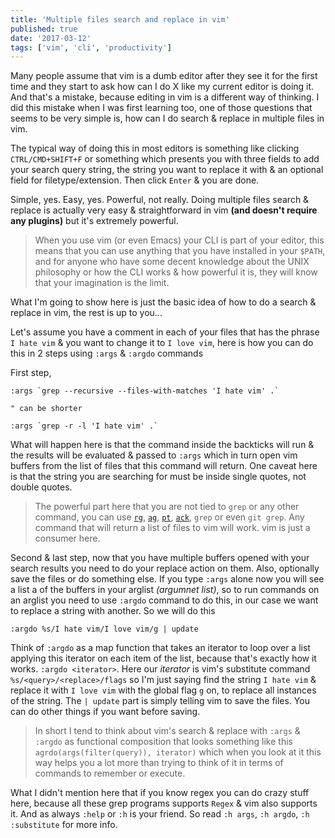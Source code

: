 ```yaml
---
title: 'Multiple files search and replace in vim'
published: true
date: '2017-03-12'
tags: ['vim', 'cli', 'productivity']
---
```


Many people assume that vim is a dumb editor after they see it for the first
time and they start to ask how can I do X like my current editor is doing it.
And that's a mistake, because editing in vim is a different way of thinking. I
did this mistake when I was first learning too, one of those questions that
seems to be very simple is, how can I do search & replace in multiple files in
vim.

The typical way of doing this in most editors is something like clicking
`CTRL/CMD+SHIFT+F` or something which presents you with three fields to add your
search query string, the string you want to replace it with & an optional field
for filetype/extension. Then click `Enter` & you are done.

Simple, yes. Easy, yes. Powerful, not really. Doing multiple files search &
replace is actually very easy & straightforward in vim **(and doesn't require
any plugins)** but it's extremely powerful.

> When you use vim (or even Emacs) your CLI is part of your editor, this means
> that you can use anything that you have installed in your `$PATH`, and for
> anyone who have some decent knowledge about the UNIX philosophy or how the CLI
> works & how powerful it is, they will know that your imagination is the limit.

What I'm going to show here is just the basic idea of how to do a search &
replace in vim, the rest is up to you...

Let's assume you have a comment in each of your files that has the phrase
`I hate vim` & you want to change it to `I love vim`, here is how you can do
this in 2 steps using `:args` & `:argdo` commands

First step,

```vim
:args `grep --recursive --files-with-matches 'I hate vim' .`

" can be shorter

:args `grep -r -l 'I hate vim' .`
```

What will happen here is that the command inside the backticks will run & the
results will be evaluated & passed to `:args` which in turn open vim buffers
from the list of files that this command will return. One caveat here is that
the string you are searching for must be inside single quotes, not double
quotes.

> The powerful part here that you are not tied to `grep` or any other command,
> you can use [`rg`](https://github.com/BurntSushi/ripgrep),
> [`ag`](https://github.com/ggreer/the_silver_searcher),
> [`pt`](https://github.com/monochromegane/the_platinum_searcher),
> [`ack`](https://beyondgrep.com/), `grep` or even `git grep`. Any command that
> will return a list of files to vim will work. vim is just a consumer here.

Second & last step, now that you have multiple buffers opened with your search
results you need to do your replace action on them. Also, optionally save the
files or do something else. If you type `:args` alone now you will see a list a
of the buffers in your arglist _(argumnet list)_, so to run commands on an
arglist you need to use `:argdo` command to do this, in our case we want to
replace a string with another. So we will do this

```vim
:argdo %s/I hate vim/I love vim/g | update
```

Think of `:argdo` as a map function that takes an iterator to loop over a list
applying this iterator on each item of the list, because that's exactly how it
works. `:argdo <iterator>`. Here our _iterator_ is vim's substitute command
`%s/<query>/<replace>/flags` so I'm just saying find the string `I hate vim` &
replace it with `I love vim` with the global flag `g` on, to replace all
instances of the string. The `| update` part is simply telling vim to save the
files. You can do other things if you want before saving.

> In short I tend to think about vim's search & replace with `:args` & `:argdo`
> as functional composition that looks something like this
> `agrdo(args(filter(query)), iterator)` which when you look at it this way
> helps you a lot more than trying to think of it in terms of commands to
> remember or execute.

What I didn't mention here that if you know regex you can do crazy stuff here,
because all these grep programs supports `Regex` & vim also supports it. And as
always `:help` or `:h` is your friend. So read `:h args`, `:h argdo`,
`:h :substitute` for more info.
